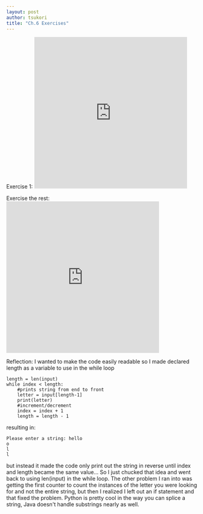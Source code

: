 ```yaml
---
layout: post
author: tsukori
title: "Ch.6 Exercises"
---
```


Exercise 1: <iframe src="https://trinket.io/embed/python/2ecbaa45e4" width="80%" height="400" frameborder="0" marginwidth="0" marginheight="0" allowfullscreen></iframe>

Exercise the rest: <iframe src="https://trinket.io/embed/python/569e4010ba" width="80%" height="400" frameborder="0" marginwidth="0" marginheight="0" allowfullscreen></iframe>

Reflection: I wanted to make the code easily readable so I made declared length as a variable to use in the while loop
```
length = len(input)
while index < length:
    #prints string from end to front
    letter = input[length-1]
    print(letter)
    #increment/decrement
    index = index + 1
    length = length - 1
```
resulting in:
```
Please enter a string: hello
o
l
l
```

but instead it made the code only print out the string in reverse until index and length became the same value... So I just chucked that idea and went back to using len(input) in the while loop. The other problem I ran into was getting the first counter to count the instances of the letter you were looking for and not the entire string, but then I realized I left out an if statement and that fixed the problem. Python is pretty cool in the way you can splice a string, Java doesn't handle substrings nearly as well. 
